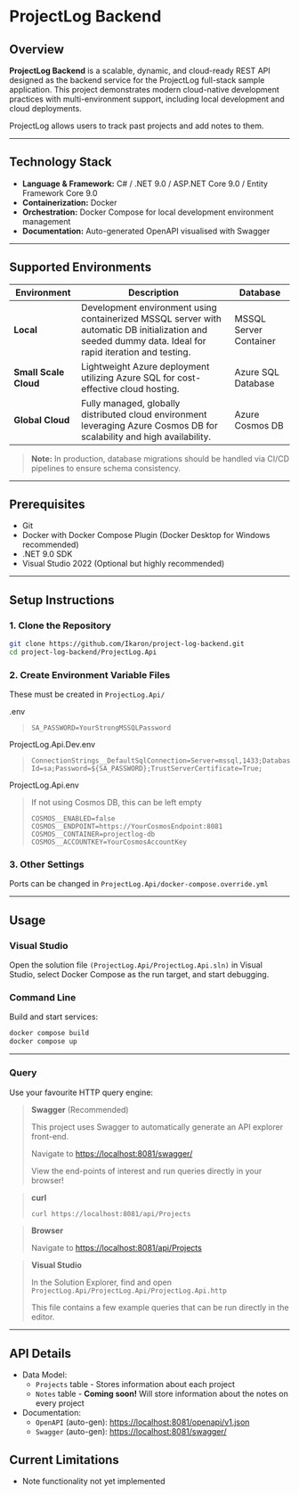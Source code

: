 # ProjectLog Backend

## Overview

**ProjectLog Backend** is a scalable, dynamic, and cloud-ready REST API designed as the backend service for the ProjectLog full-stack sample application. This project demonstrates modern cloud-native development practices with multi-environment support, including local development and cloud deployments.

ProjectLog allows users to track past projects and add notes to them.

---

## Technology Stack
- **Language & Framework:** C# / .NET 9.0 / ASP.NET Core 9.0 / Entity Framework Core 9.0  
- **Containerization:** Docker  
- **Orchestration:** Docker Compose for local development environment management  
- **Documentation:** Auto-generated OpenAPI visualised with Swagger
---

## Supported Environments

| Environment         | Description                                                                                 | Database             |
|---------------------|---------------------------------------------------------------------------------------------|----------------------|
| **Local**           | Development environment using containerized MSSQL server with automatic DB initialization and seeded dummy data. Ideal for rapid iteration and testing. | MSSQL Server Container |
| **Small Scale Cloud**| Lightweight Azure deployment utilizing Azure SQL for cost-effective cloud hosting.          | Azure SQL Database   |
| **Global Cloud**    | Fully managed, globally distributed cloud environment leveraging Azure Cosmos DB for scalability and high availability. | Azure Cosmos DB       |

> **Note:** In production, database migrations should be handled via CI/CD pipelines to ensure schema consistency.

---

## Prerequisites

- Git  
- Docker with Docker Compose Plugin (Docker Desktop for Windows recommended)  
- .NET 9.0 SDK  
- Visual Studio 2022 (Optional but highly recommended)

---

## Setup Instructions

### 1. Clone the Repository

```bash
git clone https://github.com/Ikaron/project-log-backend.git
cd project-log-backend/ProjectLog.Api
```

### 2. Create Environment Variable Files

These must be created in `ProjectLog.Api/`

.env
> ```env
> SA_PASSWORD=YourStrongMSSQLPassword
> ```

ProjectLog.Api.Dev.env
> ```env
> ConnectionStrings__DefaultSqlConnection=Server=mssql,1433;Database=ProjectLog;User Id=sa;Password=${SA_PASSWORD};TrustServerCertificate=True;
> ```

ProjectLog.Api.env
> If not using Cosmos DB, this can be left empty
> ```env
> COSMOS__ENABLED=false
> COSMOS__ENDPOINT=https://YourCosmosEndpoint:8081
> COSMOS__CONTAINER=projectlog-db
> COSMOS__ACCOUNTKEY=YourCosmosAccountKey
> ```

### 3. Other Settings
Ports can be changed in `ProjectLog.Api/docker-compose.override.yml`

---

## Usage

### Visual Studio
Open the solution file `(ProjectLog.Api/ProjectLog.Api.sln)` in Visual Studio, select Docker Compose as the run target, and start debugging.

### Command Line
Build and start services:
```bash
docker compose build
docker compose up
```

---

### Query
Use your favourite HTTP query engine:

> **Swagger** (Recommended)
> 
> This project uses Swagger to automatically generate an API explorer front-end.
>
> Navigate to [https://localhost:8081/swagger/](https://localhost:8081/swagger/)
> 
> View the end-points of interest and run queries directly in your browser!


> **curl**
> ```bash
> curl https://localhost:8081/api/Projects
> ```

> **Browser**
>
> Navigate to [https://localhost:8081/api/Projects](https://localhost:8081/api/Projects)

> **Visual Studio**
>
> In the Solution Explorer, find and open `ProjectLog.Api/ProjectLog.Api/ProjectLog.Api.http`
>
> This file contains a few example queries that can be run directly in the editor.

---

## API Details
- Data Model:
  - `Projects` table - Stores information about each project
  - `Notes` table - **Coming soon!** Will store information about the notes on every project
- Documentation:
  - `OpenAPI` (auto-gen): [https://localhost:8081/openapi/v1.json](https://localhost:8081/openapi/v1.json)
  - `Swagger` (auto-gen): [https://localhost:8081/swagger/](https://localhost:8081/swagger/)

## Current Limitations
- Note functionality not yet implemented